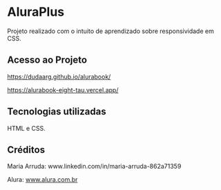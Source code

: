 <h1>AluraPlus</h1>
<p>Projeto realizado com o intuito de aprendizado sobre responsividade em CSS.</p>

<h2>Acesso ao Projeto</h2>

https://dudaarg.github.io/alurabook/

https://alurabook-eight-tau.vercel.app/

<h2>Tecnologias utilizadas</h2>
<p>HTML e CSS.</p>

<h2>Créditos</h2>
Maria Arruda: www.linkedin.com/in/maria-arruda-862a71359

Alura: www.alura.com.br
